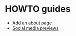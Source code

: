 # HOWTO guides

* [Add an about page](about-page.md)
* [Social media previews](social-media-previews.md)

